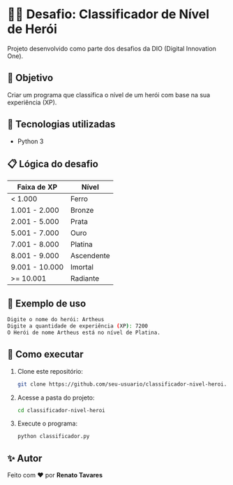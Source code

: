 # 🦸‍♂️ Desafio: Classificador de Nível de Herói

Projeto desenvolvido como parte dos desafios da DIO (Digital Innovation One).

## 🎯 Objetivo

Criar um programa que classifica o nível de um herói com base na sua experiência (XP).

## 🧠 Tecnologias utilizadas
- Python 3

## 📋 Lógica do desafio

| Faixa de XP | Nível |
|--------------|--------|
| < 1.000 | Ferro |
| 1.001 - 2.000 | Bronze |
| 2.001 - 5.000 | Prata |
| 5.001 - 7.000 | Ouro |
| 7.001 - 8.000 | Platina |
| 8.001 - 9.000 | Ascendente |
| 9.001 - 10.000 | Imortal |
| >= 10.001 | Radiante |

## 🧩 Exemplo de uso

```bash
Digite o nome do herói: Artheus
Digite a quantidade de experiência (XP): 7200
O Herói de nome Artheus está no nível de Platina.
```

## 🧰 Como executar

1. Clone este repositório:
   ```bash
   git clone https://github.com/seu-usuario/classificador-nivel-heroi.git
   ```
2. Acesse a pasta do projeto:
   ```bash
   cd classificador-nivel-heroi
   ```
3. Execute o programa:
   ```bash
   python classificador.py
   ```

## ✨ Autor
Feito com ❤️ por **Renato Tavares**

